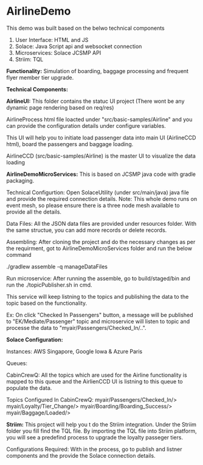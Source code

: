 # AirlineDemo
This demo was built based on the belwo technical components
1. User Interface: HTML and JS
2. Solace: Java Script api and websocket connection
3. Microservices: Solace JCSMP API
4. Striim: TQL

**Functionality:** Simulation of boarding, baggage processing and frequent flyer member tier upgrade.

**Technical Components:**

**AirlineUI:**
This folder contains the statuc UI project (There wont be any dynamic page rendering based on req/res)

AirlineProcess html file loacted under "src/basic-samples/Airline" and you can provide the configuration 
details under configure variables.

This UI will help you to initiate load passenger data into main UI (AirlineCCD html), board the passengers 
and baggage loading.

AirlineCCD (src/basic-samples/Airline) is the master UI to visualize the data loading

**AirlineDemoMicroServices:**
This is based on JCSMP java code with gradle packaging.

Technical Configurtion:
Open SolaceUtility (under src/main/java) java file and provide the required connection details.
Note: This whole demo runs on event mesh, so please ensure there is a three node mesh available to 
provide all the details.

Data Files:
All the JSON data files are provided under resources folder. With the same structue, you can add more records 
or delete records.

Assembling:
After cloning the project and do the necessary changes as per the requirment, got to AirlineDemoMicroServices 
folder and run the below command

./gradlew assemble -q manageDataFiles

Run microservice:
After running the assemble, go to build/staged/bin and run the ./topicPublisher.sh in cmd.

This service will keep listning to the topics and publishing the data to the topic based on the functionality.

Ex: On click "Checked In Passengers" button, a message will be published to "EK/Mediate/Passenger" topic 
and microservice will listen to topic and processe the data to "myair/Passengers/Checked_In/..".

**Solace Configuration:**

Instances: AWS Singapore, Google Iowa & Azure Paris

Queues:

CabinCrewQ: All the topics which are used for the Airline functionality is mapped to this queue and 
the AirlienCCD UI is listning to this queue to populate the data.

Topics Configured In CabinCrewQ:
myair/Passengers/Checked_In/>
myair/Loyalty/Tier_Change/>
myair/Boarding/Boarding_Success/>
myair/Baggage/Loaded/>

**Striim:**
This project will help you t do the Striim integration. Under the Striim folder you fill find the TQL file. 
By importing the TQL file into Striim platform, you will see a predefind process to upgrade the loyalty passeger tiers. 

Configurations Required:
With in the process, go to publish and listner components and the provide the Solace connection details.




